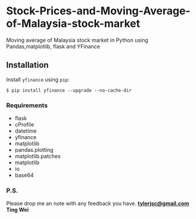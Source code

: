 # Stock-Prices-and-Moving-Average-of-Malaysia-stock-market
Moving average of Malaysia stock market in Python using Pandas,matplotlib, flask and YFinance

## Installation

Install `yfinance` using `pip`:

``` {.sourceCode .bash}
$ pip install yfinance --upgrade --no-cache-dir
```
### Requirements
- flask
- cProfile
- datetime
- yfinance
- matplotlib
- pandas.plotting
- matplotlib.patches
- matplotlib
- io
- base64

### P.S.

Please drop me an note with any feedback you have.
**tylerjsc@gmail.com**
**Ting Wei**
